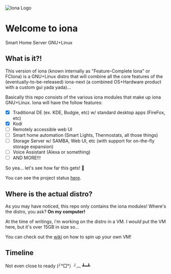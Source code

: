![Iona Logo](https://i.imgur.com/ddhX6vp.png)
# Welcome to iona
Smart Home Server GNU+Linux
## What is it?!
This version of iona (known internally as "Feature-Complete Iona" or FCIona) is a GNU+Linux distro that will combine all the core features of the (eventually-to-be-released) iona-next (a combined OS+Hardware product with a custom gui yada yada)...

Basically this repo consists of the various iona modules that make up iona GNU+Linux. Iona will have the follow features:
- [x] Traditional DE (ex. KDE, Budgie, etc) w/ standard desktop apps (FireFox, etc)
- [x] Kodi
- [ ] Remotely accessible web UI
- [ ] Smart home automation (Smart Lights, Thermostats, all those things)
- [ ] Storage Server w/ SAMBA, Web UI, etc (with support for on-the-fly storage expansion)
- [ ] Voice Assistant (Alexa or something)
- [ ] AND MORE!!!

So yea... let's see how far this gets! :tada:

You can see the project status [here](https://github.com/Seshpenguin/iona/projects).

## Where is the actual distro?
As you may have noticed, this repo only contains the iona modules! Where's the distro, you ask? **On my computer!**

At the time of writings, i'm working on the distro in a VM. I *would* put the VM here, but it's over 15GB in size so...

You can check out the [wiki](https://github.com/Seshpenguin/iona/wiki) on how to spin up your own VM!


## Timeline
Not even close to ready (╯°□°）╯︵ ┻━┻
